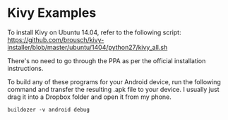 Kivy Examples
=============

To install Kivy on Ubuntu 14.04, refer to the following script: https://github.com/brousch/kivy-installer/blob/master/ubuntu/1404/python27/kivy_all.sh

There's no need to go through the PPA as per the official installation instructions.

To build any of these programs for your Android device, run the following command and transfer the resulting .apk file to your device. I usually just drag it into a Dropbox folder and open it from my phone.

```
buildozer -v android debug
```